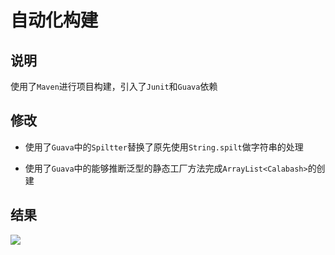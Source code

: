 # 自动化构建

## 说明

使用了`Maven`进行项目构建，引入了`Junit`和`Guava`依赖

## 修改

- 使用了`Guava`中的`Spiltter`替换了原先使用`String.spilt`做字符串的处理

- 使用了`Guava`中的能够推断泛型的静态工厂方法完成`ArrayList<Calabash>`的创建

## 结果

![](https://i.loli.net/2020/11/23/eaVdYgi76q84nfr.png)
